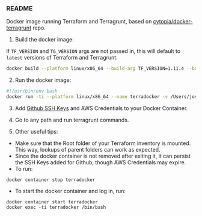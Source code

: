 ### README

Docker image running Terraform and Terragrunt, based on [cytopia/docker-terragrunt](https://github.com/cytopia/docker-terragrunt) repo.

1. Build the docker image:

If `TF_VERSION` and `TG_VERSION` args are not passed in, this will default to `latest` versions of Terraform and Terragrunt.

```bash
docker build --platform linux/x86_64 --build-arg TF_VERSION=1.11.4 --build-arg TG_VERSION=v0.77.19 --build-arg NODE_VERSION=22 --tag terradocker:latest .
```

2. Run the docker image:

```bash
#!/usr/bin/env bash
docker run -ti --platform linux/x86_64 --name terradocker -v /Users/josemanuelorsini/Github:/home/terradocker terradocker
```

3. Add [Github SSH Keys](https://docs.github.com/en/authentication/connecting-to-github-with-ssh/generating-a-new-ssh-key-and-adding-it-to-the-ssh-agent) and AWS Credentials to your Docker Container.

4. Go to any path and run terragrunt commands.

5. Other useful tips:

- Make sure that the Root folder of your Terraform inventory is mounted. This way, lookups of parent folders can work as expected.
- Since the docker container is not removed after exiting it, it can persist the SSH Keys added for Github, though AWS Credentials may expire.
- To run:

```
docker container stop terradocker
```

- To start the docker container and log in, run:

```
docker container start terradocker
docker exec -ti terradocker /bin/bash
```
